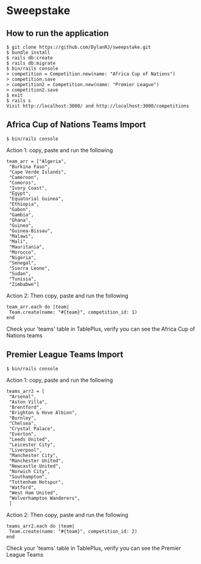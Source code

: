 # Sweepstake

## How to run the application

```
$ git clone https://github.com/DylanRJ/sweepstake.git
$ bundle install
$ rails db:create
$ rails db:migrate
$ bin/rails console
> competition = Competition.new(name: "Africa Cup of Nations")
> competition.save
> competition2 = Competition.new(name: "Premier League")
> competition2.save
$ exit
$ rails s
Visit http://localhost:3000/ and http://localhost:3000/competitions
```

## Africa Cup of Nations Teams Import

```
$ bin/rails console
```

Action 1: copy, paste and run the following

```
team_arr = ["Algeria",       
 "Burkina Faso",    
 "Cape Verde Islands",     
 "Cameroon",      
 "Comoros",       
 "Ivory Coast",     
 "Egypt",        
 "Equatorial Guinea",  
 "Ethiopia",      
 "Gabon",        
 "Gambia",       
 "Ghana",        
 "Guinea",       
 "Guinea-Bissau",    
 "Malawi",
 "Mali",
 "Mauritania",
 "Morocco",
 "Nigeria",
 "Senegal",
 "Sierra Leone",
 "Sudan",
 "Tunisia",
 "Zimbabwe"]
```

Action 2: Then copy, paste and run the following

```
team_arr.each do |team| 
 Team.create(name: "#{team}", competition_id: 1) 
end
```

Check your 'teams' table in TablePlus, verify you can see the Africa Cup of Nations teams

## Premier League Teams Import

```
$ bin/rails console
```

Action 1: copy, paste and run the following

```
teams_arr2 = [
 "Arsenal",       
 "Aston Villa",    
 "Brentford",     
 "Brighton & Hove Albion",      
 "Burnley",       
 "Chelsea",
 "Crystal Palace",     
 "Everton",        
 "Leeds United",  
 "Leicester City",      
 "Liverpool",        
 "Manchester City",       
 "Manchester United",        
 "Newcastle United",       
 "Norwich City",    
 "Southampton",
 "Tottenham Hotspur",
 "Watford",
 "West Ham United",
 "Wolverhampton Wanderers",
 ]
```

Action 2: Then copy, paste and run the following

```
teams_arr2.each do |team| 
 Team.create(name: "#{team}", competition_id: 2) 
end
```

Check your 'teams' table in TablePlus, verify you can see the Premier League Teams
